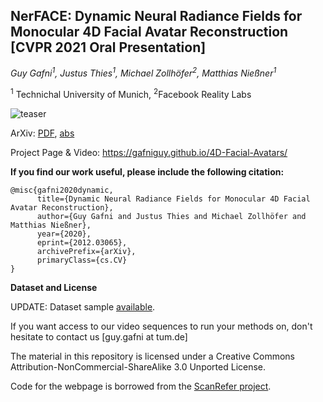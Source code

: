 ## NerFACE: Dynamic Neural Radiance Fields for Monocular 4D Facial Avatar Reconstruction [CVPR 2021 Oral Presentation]

*Guy Gafni<sup>1</sup>, Justus Thies<sup>1</sup>, Michael Zollhöfer<sup>2</sup>, Matthias Nießner<sup>1</sup>*

<sup>1</sup> Technichal University of Munich, <sup>2</sup>Facebook Reality Labs

![teaser](https://justusthies.github.io/posts/nerface/teaser.jpg)

ArXiv:  <a href="https://arxiv.org/pdf/2012.03065">PDF</a>,  <a href="https://arxiv.org/abs/2012.03065">abs</a>

Project Page & Video: <a href="https://gafniguy.github.io/4D-Facial-Avatars/">https://gafniguy.github.io/4D-Facial-Avatars/</a>


**If you find our work useful, please include the following citation:**

```
@misc{gafni2020dynamic,
      title={Dynamic Neural Radiance Fields for Monocular 4D Facial Avatar Reconstruction}, 
      author={Guy Gafni and Justus Thies and Michael Zollhöfer and Matthias Nießner},
      year={2020},
      eprint={2012.03065},
      archivePrefix={arXiv},
      primaryClass={cs.CV}
}
```


**Dataset and License**

UPDATE: Dataset sample <a  href="https://github.com/gafniguy/4D-Facial-Avatars/issues/2">available</a>.

If you want access to our video sequences to run your methods on, don't hesitate to contact us [guy.gafni at tum.de]

The material in this repository is licensed under a Creative Commons Attribution-NonCommercial-ShareAlike 3.0 Unported License.

Code for the webpage is borrowed from the <a href="https://github.com/daveredrum/ScanRefer">ScanRefer project</a>.
